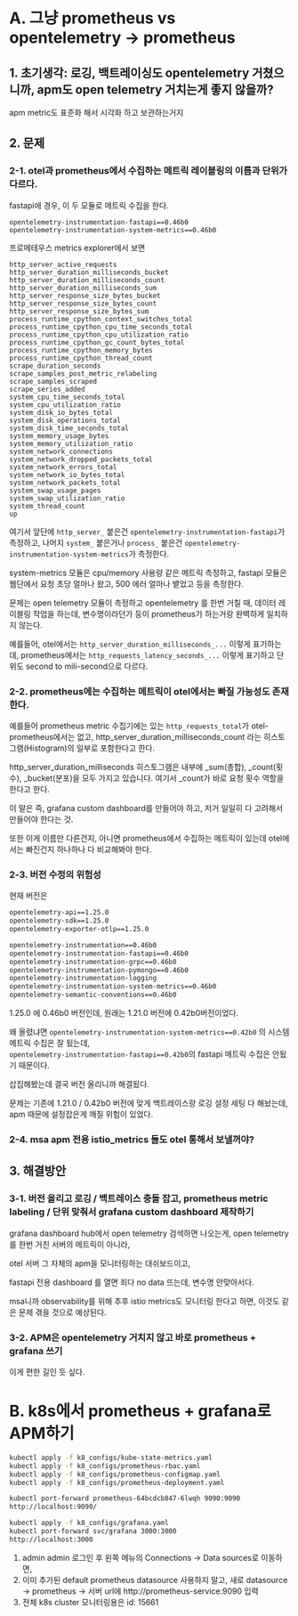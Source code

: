 # A. 그냥 prometheus vs opentelemetry -> prometheus

## 1. 초기생각: 로깅, 백트레이싱도 opentelemetry 거쳤으니까, apm도 open telemetry 거치는게 좋지 않을까?

apm metric도 표준화 해서 시각화 하고 보관하는거지

## 2. 문제

### 2-1. otel과 prometheus에서 수집하는 메트릭 레이블링의 이름과 단위가 다르다.

fastapi에 경우, 이 두 모듈로 메트릭 수집을 한다.

```
opentelemetry-instrumentation-fastapi==0.46b0
opentelemetry-instrumentation-system-metrics==0.46b0
```

프로메테우스 metrics explorer에서 보면

```
http_server_active_requests
http_server_duration_milliseconds_bucket
http_server_duration_milliseconds_count
http_server_duration_milliseconds_sum
http_server_response_size_bytes_bucket
http_server_response_size_bytes_count
http_server_response_size_bytes_sum
process_runtime_cpython_context_switches_total
process_runtime_cpython_cpu_time_seconds_total
process_runtime_cpython_cpu_utilization_ratio
process_runtime_cpython_gc_count_bytes_total
process_runtime_cpython_memory_bytes
process_runtime_cpython_thread_count
scrape_duration_seconds
scrape_samples_post_metric_relabeling
scrape_samples_scraped
scrape_series_added
system_cpu_time_seconds_total
system_cpu_utilization_ratio
system_disk_io_bytes_total
system_disk_operations_total
system_disk_time_seconds_total
system_memory_usage_bytes
system_memory_utilization_ratio
system_network_connections
system_network_dropped_packets_total
system_network_errors_total
system_network_io_bytes_total
system_network_packets_total
system_swap_usage_pages
system_swap_utilization_ratio
system_thread_count
up
```

여기서 앞단에 `http_server_` 붙은건 `opentelemetry-instrumentation-fastapi`가 측정하고,
나머지 `system_` 붙은거나 `process_` 붙은건 `opentelemetry-instrumentation-system-metrics`가 측정한다.

system-metrics 모듈은 cpu/memory 사용량 같은 메트릭 측정하고,
fastapi 모듈은 웹단에서 요청 초당 얼마나 왔고, 500 에러 얼마나 뱉었고 등을 측정한다.

문제는 open telemetry 모듈이 측정하고 opentelemetry 를 한번 거칠 때, 데이터 레이블링 작업을 하는데,
변수명이라던가 등이 prometheus가 하는거랑 완벽하게 일치하지 않는다.

예를들어, otel에서는 `http_server_duration_milliseconds_...` 이렇게 표기하는데, prometheus에서는 `http_requests_latency_seconds_...` 이렇게 표기하고 단위도 second to mili-second으로 다르다.

### 2-2. prometheus에는 수집하는 메트릭이 otel에서는 빠질 가능성도 존재한다.

예를들어 prometheus metric 수집기에는 있는 `http_requests_total`가 otel-prometheus에서는 없고, http_server_duration_milliseconds_count 라는 히스토그램(Histogram)의 일부로 포함한다고 한다.

http_server_duration_milliseconds 히스토그램은 내부에 \_sum(총합), \_count(횟수), \_bucket(분포)을 모두 가지고 있습니다. 여기서 \_count가 바로 요청 횟수 역할을 한다고 한다.

이 말은 즉, grafana custom dashboard를 만들어야 하고, 저거 일일히 다 고려해서 만들어야 한다는 것.

또한 이게 이름만 다른건지, 아니면 prometheus에서 수집하는 메트릭이 있는데 otel에서는 빠진건지 하나하나 다 비교해봐야 한다.

### 2-3. 버전 수정의 위험성

현재 버전은

```requirements.txt
opentelemetry-api==1.25.0
opentelemetry-sdk==1.25.0
opentelemetry-exporter-otlp==1.25.0

opentelemetry-instrumentation==0.46b0
opentelemetry-instrumentation-fastapi==0.46b0
opentelemetry-instrumentation-grpc==0.46b0
opentelemetry-instrumentation-pymongo==0.46b0
opentelemetry-instrumentation-logging
opentelemetry-instrumentation-system-metrics==0.46b0
opentelemetry-semantic-conventions==0.46b0
```

1.25.0 에 0.46b0 버전인데, 원래는 1.21.0 버전에 0.42b0버전이었다.

왜 올렸냐면 `opentelemetry-instrumentation-system-metrics==0.42b0` 의 시스템 메트릭 수집은 잘 됬는데,\
`opentelemetry-instrumentation-fastapi==0.42b0`의 fastapi 메트릭 수집은 안됬기 때문이다.

삽집해봤는데 결국 버전 올리니까 해결됬다.

문제는 기존에 1.21.0 / 0.42b0 버전에 맞게 백트레이스랑 로깅 설정 세팅 다 해놨는데, apm 때문에 설정잡은게 깨질 위험이 있었다.

### 2-4. msa apm 전용 istio_metrics 들도 otel 통해서 보낼꺼야?

## 3. 해결방안

### 3-1. 버전 올리고 로깅 / 백트레이스 충돌 잡고, prometheus metric labeling / 단위 맞춰서 grafana custom dashboard 제작하기

grafana dashboard hub에서 open telemetry 검색하면 나오는게, open telemetry를 한번 거친 서버의 메트릭이 아니라,

otel 서버 그 자체의 apm을 모니터링하는 대쉬보드이고,

fastapi 전용 dashboard 를 열면 죄다 no data 뜨는데, 변수명 안맞아서다.

msa니까 observability를 위해 추후 istio metrics도 모니터링 한다고 하면, 이것도 같은 문제 겪을 것으로 예상된다.

### 3-2. APM은 opentelemetry 거치지 않고 바로 prometheus + grafana 쓰기

이게 편한 길인 듯 싶다.

# B. k8s에서 prometheus + grafana로 APM하기

```bash
kubectl apply -f k8_configs/kube-state-metrics.yaml
kubectl apply -f k8_configs/prometheus-rbac.yaml
kubectl apply -f k8_configs/prometheus-configmap.yaml
kubectl apply -f k8_configs/prometheus-deployment.yaml

kubectl port-forward prometheus-64bcdcb847-6lwqh 9090:9090
http://localhost:9090/

kubectl apply -f k8_configs/grafana.yaml
kubectl port-forward svc/grafana 3000:3000
http://localhost:3000
```

1. admin admin 로그인 후 왼쪽 메뉴의 Connections → Data sources로 이동하면,
2. 이미 추가된 default prometheus datasource 사용하지 말고, 새로 datasource -> prometheus -> 서버 url에
   http://prometheus-service:9090 입력
3. 전체 k8s cluster 모니터링용은 id: 15661
